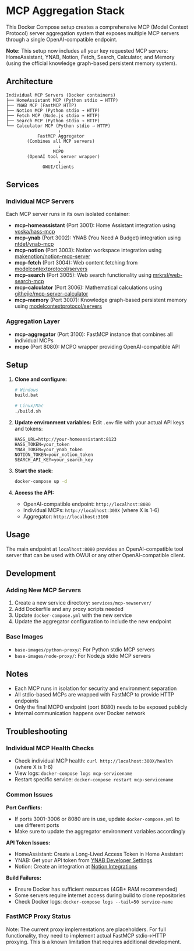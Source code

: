 # MCP Aggregation Stack

This Docker Compose setup creates a comprehensive MCP (Model Context Protocol) server aggregation system that exposes multiple MCP servers through a single OpenAI-compatible endpoint.

**Note:** This setup now includes all your key requested MCP servers: HomeAssistant, YNAB, Notion, Fetch, Search, Calculator, and Memory (using the official knowledge graph-based persistent memory system).

## Architecture

```
Individual MCP Servers (Docker containers)
├── HomeAssistant MCP (Python stdio → HTTP)
├── YNAB MCP (FastMCP HTTP)  
├── Notion MCP (Python stdio → HTTP)
├── Fetch MCP (Node.js stdio → HTTP)
├── Search MCP (Python stdio → HTTP)
└── Calculator MCP (Python stdio → HTTP)
                    ↓
            FastMCP Aggregator
        (Combines all MCP servers)
                    ↓
                  MCPO
        (OpenAI tool server wrapper)
                    ↓
              OWUI/Clients
```

## Services

### Individual MCP Servers
Each MCP server runs in its own isolated container:

- **mcp-homeassistant** (Port 3001): Home Assistant integration using [voska/hass-mcp](https://github.com/voska/hass-mcp)
- **mcp-ynab** (Port 3002): YNAB (You Need A Budget) integration using [ntdef/ynab-mcp](https://github.com/ntdef/ynab-mcp)
- **mcp-notion** (Port 3003): Notion workspace integration using [makenotion/notion-mcp-server](https://github.com/makenotion/notion-mcp-server)
- **mcp-fetch** (Port 3004): Web content fetching from [modelcontextprotocol/servers](https://github.com/modelcontextprotocol/servers/tree/main/src/fetch)
- **mcp-search** (Port 3005): Web search functionality using [mrkrsl/web-search-mcp](https://github.com/mrkrsl/web-search-mcp)
- **mcp-calculator** (Port 3006): Mathematical calculations using [githejie/mcp-server-calculator](https://github.com/githejie/mcp-server-calculator)
- **mcp-memory** (Port 3007): Knowledge graph-based persistent memory using [modelcontextprotocol/servers](https://github.com/modelcontextprotocol/servers/tree/main/src/memory)

### Aggregation Layer
- **mcp-aggregator** (Port 3100): FastMCP instance that combines all individual MCPs
- **mcpo** (Port 8080): MCPO wrapper providing OpenAI-compatible API

## Setup

1. **Clone and configure:**
   ```bash
   # Windows
   build.bat
   
   # Linux/Mac
   ./build.sh
   ```

2. **Update environment variables:**
   Edit `.env` file with your actual API keys and tokens:
   ```env
   HASS_URL=http://your-homeassistant:8123
   HASS_TOKEN=your_token
   YNAB_TOKEN=your_ynab_token
   NOTION_TOKEN=your_notion_token
   SEARCH_API_KEY=your_search_key
   ```

3. **Start the stack:**
   ```bash
   docker-compose up -d
   ```

4. **Access the API:**
   - OpenAI-compatible endpoint: `http://localhost:8080`
   - Individual MCPs: `http://localhost:300X` (where X is 1-6)
   - Aggregator: `http://localhost:3100`

## Usage

The main endpoint at `localhost:8080` provides an OpenAI-compatible tool server that can be used with OWUI or any other OpenAI-compatible client.

## Development

### Adding New MCP Servers

1. Create a new service directory: `services/mcp-newserver/`
2. Add Dockerfile and any proxy scripts needed
3. Update `docker-compose.yml` with the new service
4. Update the aggregator configuration to include the new endpoint

### Base Images

- `base-images/python-proxy/`: For Python stdio MCP servers
- `base-images/node-proxy/`: For Node.js stdio MCP servers

## Notes

- Each MCP runs in isolation for security and environment separation
- All stdio-based MCPs are wrapped with FastMCP to provide HTTP endpoints
- Only the final MCPO endpoint (port 8080) needs to be exposed publicly
- Internal communication happens over Docker network

## Troubleshooting

### Individual MCP Health Checks
- Check individual MCP health: `curl http://localhost:300X/health` (where X is 1-6)
- View logs: `docker-compose logs mcp-servicename`
- Restart specific service: `docker-compose restart mcp-servicename`

### Common Issues

**Port Conflicts:**
- If ports 3001-3006 or 8080 are in use, update `docker-compose.yml` to use different ports
- Make sure to update the aggregator environment variables accordingly

**API Token Issues:**
- HomeAssistant: Create a Long-Lived Access Token in Home Assistant
- YNAB: Get your API token from [YNAB Developer Settings](https://app.ynab.com/settings/developer)
- Notion: Create an integration at [Notion Integrations](https://www.notion.so/profile/integrations)

**Build Failures:**
- Ensure Docker has sufficient resources (4GB+ RAM recommended)
- Some servers require internet access during build to clone repositories
- Check Docker logs: `docker-compose logs --tail=50 service-name`

### FastMCP Proxy Status
Note: The current proxy implementations are placeholders. For full functionality, they need to implement actual FastMCP stdio→HTTP proxying. This is a known limitation that requires additional development.
